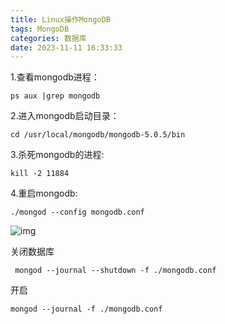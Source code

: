 ```yaml
---
title: Linux操作MongoDB
tags: MongoDB
categories: 数据库
date: 2023-11-11 16:33:33
---
```

<meta name="referrer" content="no-referrer"/>

1.查看mongodb进程：

```
ps aux |grep mongodb
```

2.进入mongodb启动目录：

```
cd /usr/local/mongodb/mongodb-5.0.5/bin
```

3.杀死mongodb的进程:

```
kill -2 11884
```

4.重启mongodb:

```
./mongod --config mongodb.conf
```

![img](https://img-blog.csdnimg.cn/20190626161001276.png)

关闭数据库

```
 mongod --journal --shutdown -f ./mongodb.conf
```

开启

```
mongod --journal -f ./mongodb.conf
```

